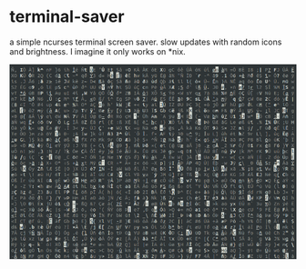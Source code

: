 # terminal-saver

a simple ncurses terminal screen saver. slow updates with random icons and brightness. I imagine it only works on *nix.

![example screenshot](example.png)
